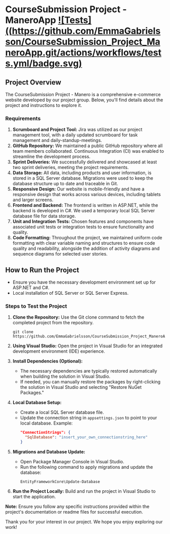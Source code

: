 # CourseSubmission Project - ManeroApp  [![Tests]((https://github.com/EmmaGabrielsson/CourseSubmission_Project_ManeroApp.git/actions/workflows/tests.yml/badge.svg)](https://github.com/EmmaGabrielsson/CourseSubmission_Project_ManeroApp.git/actions/workflows/tests.yml)

## Project Overview
The CourseSubmission Project - Manero is a comprehensive e-commerce website developed by our project group. Below, you'll find details about the project and instructions to explore it.

### Requirements
1. **Scrumboard and Project Tool:** Jira was utilized as our project management tool, with a daily updated scrumboard for task management and daily-standup-meetings.
2. **GitHub Repository:** We maintained a public GitHub repository where all team members collaborated. Continuous Integration (CI) was enabled to streamline the development process.
3. **Sprint Deliveries:** We successfully delivered and showcased at least two sprint deliveries, meeting the project requirements.
4. **Data Storage:** All data, including products and user information, is stored in a SQL Server database. Migrations were used to keep the database structure up to date and traceable in Git.
5. **Responsive Design:** Our website is mobile-friendly and have a responsive design that works across various devices, including tablets and larger screens.
6. **Frontend and Backend:** The frontend is written in ASP.NET, while the backend is developed in C#. We used a temporary local SQL Server database file for data storage.
7. **Unit and Integration Tests:** Chosen features and components have associated unit tests or integration tests to ensure functionality and quality.
8. **Code Formatting:** Throughout the project, we maintained uniform code formatting with clear variable naming and structures to ensure code quality and readability, alongside the addition of activity diagrams and sequence diagrams for selected user stories.


## How to Run the Project 
- Ensure you have the necessary development environment set up for ASP.NET and C#.
- Local installation of SQL Server or SQL Server Express.

### Steps to Test the Project
1. **Clone the Repository:** Use the Git clone command to fetch the completed project from the repository.
    ```
    git clone https://github.com/EmmaGabrielsson/CourseSubmission_Project_ManeroApp.git
    ```
3. **Using Visual Studio:** Open the project in Visual Studio for an integrated development environment (IDE) experience.

4. **Install Dependencies (Optional):**
    - The necessary dependencies are typically restored automatically when building the solution in Visual Studio.
    - If needed, you can manually restore the packages by right-clicking the solution in Visual Studio and selecting "Restore NuGet Packages."

5. **Local Database Setup:**
    - Create a local SQL Server database file.
    - Update the connection string in `appsettings.json` to point to your local database. 
      Example:
      ```json
      "ConnectionStrings": {
        "SqlDatabase": "insert_your_own_connectionstring_here"
      }
      ```
      
6. **Migrations and Database Update:**
    - Open Package Manager Console in Visual Studio.
    - Run the following command to apply migrations and update the database:
      ```
      EntityFrameworkCore\Update-Database
      ```

7. **Run the Project Locally:** Build and run the project in Visual Studio to start the application.

**Note:** Ensure you follow any specific instructions provided within the project's documentation or readme files for successful execution.

Thank you for your interest in our project. We hope you enjoy exploring our work!



